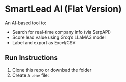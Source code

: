 # SmartLead AI (Flat Version)

An AI-based tool to:
- Search for real-time company info (via SerpAPI)
- Score lead value using Groq’s LLaMA3 model
- Label and export as Excel/CSV

## Run Instructions

1. Clone this repo or download the folder
2. Create a `.env` file:
